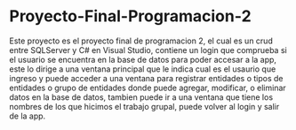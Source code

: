 # Proyecto-Final-Programacion-2


Este proyecto es el proyecto final de programacion 2, el cual es un crud entre SQLServer y C# en Visual Studio, contiene un login que comprueba si el usuario se encuentra en la base de datos para poder accesar a la app, este lo dirige a una ventana principal que le indica cual es el usaurio que ingreso y puede acceder a una ventana para registrar entidades o tipos de entidades o grupo de entidades donde puede agregar, modificar, o eliminar datos en la base de datos, tambien puede ir a una ventana que tiene los nombres de los que hicimos el trabajo grupal, puede volver al login y salir de la app.
